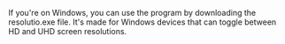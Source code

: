 If you're on Windows, you can use the program by downloading the resolutio.exe file. It's made for Windows devices that can toggle between HD and UHD screen resolutions.